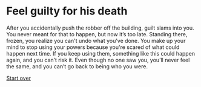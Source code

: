 # Feel guilty for his death

After you accidentally push the robber off the building, guilt slams into you. You never meant for that to happen, but now it’s too late. Standing there, frozen, you realize you can't undo what you've done. You make up your mind to stop using your powers because you're scared of what could happen next time. If you keep using them, something like this could happen again, and you can’t risk it. Even though no one saw you, you’ll never feel the same, and you can’t go back to being who you were.

[Start over](../alarm.md)
